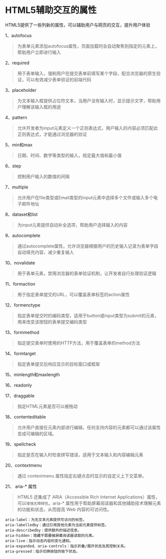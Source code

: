 # HTML5辅助交互的属性

HTML5提供了一些列新的属性，可以辅助用户与网页的交互，提升用户体验

1、autofocus

> 为表单元素添加autofocus属性，页面加载时会自动聚焦到指定的元素上，帮助用户立即进行输入

2、required

> 用于表单输入，强制用户在提交表单前填写某个字段，配合浏览器的原生验证，可以有效减少表单验证的前端代码

3、placeholder

> 为文本输入框提供占位符文本，当用户没有输入时，显示提示文字，帮助用户理解该输入框的用途

4、pattern

> 允许开发者为input元素定义一个正则表达式，用户输入的内容必须匹配此正则表达式，才能通过浏览器的验证

5、min和max

> 日期、时间、数字等类型的输入，规定最大值和最小值

6、step

> 控制用户输入的数值的间隔

7、multiple

> 允许用户在file类型或Email类型的input元素中选择多个文件或输入多个电子邮件地址

8、dataset和list

> 为input元素提供自动补全选项，帮助用户选择输入的内容

9、autocomplete

> 通过autocomplete属性，允许浏览器根据用户的历史输入记录为表单字段自动填充内容，减少重复输入

10、novalidate

> 用于表单元素，禁用浏览器的表单验证机制，让开发者自行处理验证逻辑

11、formaction

> 用于指定表单提交的URL，可以覆盖表单标签的action属性

12、formenctype

> 指定表单提交时的编码类型，适用于button或input类型为submit的元素，用来改变该按钮的表单提交编码类型

13、formmethod

> 指定提交表单时使用的HTTP方法，用于覆盖表单的method方法

14、formtarget

> 指定表单提交后响应显示的目标窗口或框架

15、minlength和maxlength

> 

16、readonly

> 

17、draggable

> 指定HTML元素是否可以被拖动

18、contenteditable

> 允许用户直接在元素内部进行编辑，任何支持内容的元素都可以通过该属性变成可编辑的区域。

19、spellcheck

> 指定是否在输入时检查拼写错误，适用于文本输入和内容编辑元素

20、contextmenu

> 通过 contextmenu 属性指定右键点击时显示的自定义上下文菜单。

21、 aria-* 属性

> HTML5 还集成了 ARIA（Accessible Rich Internet Applications）属性，可以`增强无障碍性`。aria-* 属性用于帮助屏幕阅读器和其他辅助技术理解元素的功能和状态，从而提高 Web 内容的可访问性。


```
aria-label：为无文本元素提供可访问的标签。
aria-labelledby：通过引用其他元素为当前元素提供标签。
aria-describedby：提供额外的描述信息。
aria-hidden：隐藏不需要被屏幕阅读器读取的元素。
aria-live：指示动态内容的变化通知。
aria-expanded、aria-controls：指示折叠/展开状态及其控制关系。
aria-pressed：指示切换按钮的按下状态。
```